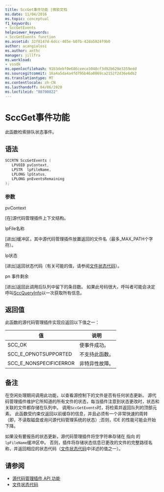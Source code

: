 ```yaml
---
title: SccGet事件功能 |微软文档
ms.date: 11/04/2016
ms.topic: conceptual
f1_keywords:
- SccGetEvents
helpviewer_keywords:
- SccGetEvents function
ms.assetid: 32f8147d-6dcc-465e-b07b-42da5824f9b0
author: acangialosi
ms.author: anthc
manager: jillfra
ms.workload:
- vssdk
ms.openlocfilehash: 91b3debf0e686ceece3048cf3d92b629e3359edd
ms.sourcegitcommit: 16a4a5da4a4fd795b46a0869ca2152f2d36e6db2
ms.translationtype: MT
ms.contentlocale: zh-CN
ms.lasthandoff: 04/06/2020
ms.locfileid: "80700822"
---
```

# <a name="sccgetevents-function"></a>SccGet事件功能
此函数检索排队状态事件。

## <a name="syntax"></a>语法

```cpp
SCCRTN SccGetEvents (
   LPVOID pvContext,
   LPSTR  lpFileName,
   LPLONG lpStatus,
   LPLONG pnEventsRemaining
);
```

### <a name="parameters"></a>参数
 pvContext

[在]源代码管理插件上下文结构。

 lpFile名称

[进出]缓冲区，其中源代码管理插件放置返回的文件名（最多_MAX_PATH个字符）。

 lp状态

[进出]返回状态代码（有关可能的值，请参阅[文件状态代码](../extensibility/file-status-code-enumerator.md)）。

 pn 事件剩余

[进出]返回此调用后队列中留下的条目数。 如果此号码很大，呼叫者可能会决定呼叫[SccQueryInfo](../extensibility/sccqueryinfo-function.md)以一次获取所有信息。

## <a name="return-value"></a>返回值
 此函数的源代码管理插件实现应返回以下值之一：

|值|说明|
|-----------|-----------------|
|SCC_OK|使事件成功。|
|SCC_E_OPNOTSUPPORTED|不支持此函数。|
|SCC_E_NONSPECIFICERROR|非特异性故障。|

## <a name="remarks"></a>备注
 在空闲处理期间调用此功能，以查看源控制下的文件是否有任何状态更新。 源代码管理插件维护它所知道的所有文件的状态，每当插件注意到状态更改时，状态和关联的文件都存储在队列中。 调用`SccGetEvents`时，将检索并返回队列的顶部元素。 此函数受约束仅返回以前缓存的信息，并且必须有一个非常快速的周转（即，不读取磁盘或询问源代码管理系统的状态）;否则，IDE 的性能可能会开始下降。

 如果没有要报告的状态更新，源代码管理插件将空字符串存储在 指向 的`lpFileName`缓冲区中。 否则，插件将存储状态信息已更改的文件的完整路径名称，并返回相应的状态代码（[文件状态代码](../extensibility/file-status-code-enumerator.md)中详述的值之一）。

## <a name="see-also"></a>请参阅
- [源代码管理插件 API 功能](../extensibility/source-control-plug-in-api-functions.md)
- [文件状态代码](../extensibility/file-status-code-enumerator.md)
